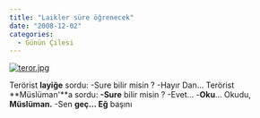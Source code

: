 ```yaml
---
title: "Laikler süre öğrenecek"
date: "2008-12-02"
categories: 
  - Günün Çilesi
---
```


[![teror.jpg](/uploads/2008/12/teror.jpg)](/uploads/2008/12/teror.jpg "teror.jpg")

Terörist **layiğe** sordu: -Sure bilir misin ? -Hayır Dan… Terörist **Müslüman'**a sordu: **\-Sure** bilir misin ? -Evet… -**Oku**… Okudu, **Müslüman.** \-Sen **geç… Eğ** başını
